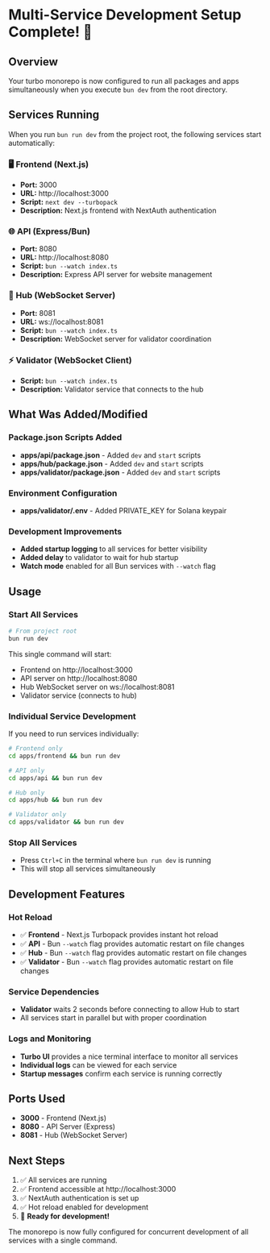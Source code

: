# Multi-Service Development Setup Complete! 🚀

## Overview
Your turbo monorepo is now configured to run all packages and apps simultaneously when you execute `bun dev` from the root directory.

## Services Running
When you run `bun run dev` from the project root, the following services start automatically:

### 🖥️ Frontend (Next.js)
- **Port:** 3000
- **URL:** http://localhost:3000
- **Script:** `next dev --turbopack`
- **Description:** Next.js frontend with NextAuth authentication

### 🌐 API (Express/Bun)
- **Port:** 8080  
- **URL:** http://localhost:8080
- **Script:** `bun --watch index.ts`
- **Description:** Express API server for website management

### 🔗 Hub (WebSocket Server)
- **Port:** 8081
- **URL:** ws://localhost:8081
- **Script:** `bun --watch index.ts`
- **Description:** WebSocket server for validator coordination

### ⚡ Validator (WebSocket Client)
- **Script:** `bun --watch index.ts`
- **Description:** Validator service that connects to the hub

## What Was Added/Modified

### Package.json Scripts Added
- **apps/api/package.json** - Added `dev` and `start` scripts
- **apps/hub/package.json** - Added `dev` and `start` scripts  
- **apps/validator/package.json** - Added `dev` and `start` scripts

### Environment Configuration
- **apps/validator/.env** - Added PRIVATE_KEY for Solana keypair

### Development Improvements
- **Added startup logging** to all services for better visibility
- **Added delay** to validator to wait for hub startup
- **Watch mode** enabled for all Bun services with `--watch` flag

## Usage

### Start All Services
```bash
# From project root
bun run dev
```

This single command will start:
- Frontend on http://localhost:3000
- API server on http://localhost:8080
- Hub WebSocket server on ws://localhost:8081
- Validator service (connects to hub)

### Individual Service Development
If you need to run services individually:

```bash
# Frontend only
cd apps/frontend && bun run dev

# API only
cd apps/api && bun run dev

# Hub only
cd apps/hub && bun run dev

# Validator only
cd apps/validator && bun run dev
```

### Stop All Services
- Press `Ctrl+C` in the terminal where `bun run dev` is running
- This will stop all services simultaneously

## Development Features

### Hot Reload
- ✅ **Frontend** - Next.js Turbopack provides instant hot reload
- ✅ **API** - Bun `--watch` flag provides automatic restart on file changes
- ✅ **Hub** - Bun `--watch` flag provides automatic restart on file changes  
- ✅ **Validator** - Bun `--watch` flag provides automatic restart on file changes

### Service Dependencies
- **Validator** waits 2 seconds before connecting to allow Hub to start
- All services start in parallel but with proper coordination

### Logs and Monitoring
- **Turbo UI** provides a nice terminal interface to monitor all services
- **Individual logs** can be viewed for each service
- **Startup messages** confirm each service is running correctly

## Ports Used
- **3000** - Frontend (Next.js)
- **8080** - API Server (Express)
- **8081** - Hub (WebSocket Server)

## Next Steps
1. ✅ All services are running
2. ✅ Frontend accessible at http://localhost:3000
3. ✅ NextAuth authentication is set up
4. ✅ Hot reload enabled for development
5. 🎯 **Ready for development!**

The monorepo is now fully configured for concurrent development of all services with a single command.